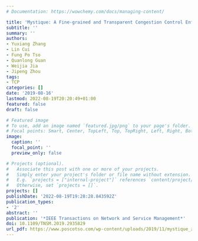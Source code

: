 ```yaml
---
# Documentation: https://wowchemy.com/docs/managing-content/

title: 'Mystique: A Fine-grained and Transparent Congestion Control Enforcement Scheme'
subtitle: ''
summary: ''
authors:
- Yuxiang Zhang
- Lin Cui
- Fung Po Tso
- Quanlong Guan
- Weijia Jia
- Jipeng Zhou
tags:
- TCP
categories: []
date: '2019-08-16'
lastmod: 2022-08-19T20:20:49+01:00
featured: false
draft: false

# Featured image
# To use, add an image named `featured.jpg/png` to your page's folder.
# Focal points: Smart, Center, TopLeft, Top, TopRight, Left, Right, BottomLeft, Bottom, BottomRight.
image:
  caption: ''
  focal_point: ''
  preview_only: false

# Projects (optional).
#   Associate this post with one or more of your projects.
#   Simply enter your project's folder or file name without extension.
#   E.g. `projects = ["internal-project"]` references `content/project/deep-learning/index.md`.
#   Otherwise, set `projects = []`.
projects: []
publishDate: '2022-08-19T19:28:28.843592Z'
publication_types:
- '2'
abstract: ''
publication: '*IEEE Transactions on Network and Service Management*'
doi: 10.1109/TNSM.2019.2935829
url_pdf: https://www.poscotso.com/wp-content/uploads/2019/11/mystique_zhang_tnsm.pdf
---
```

